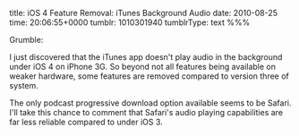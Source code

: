 title: iOS 4 Feature Removal: iTunes Background Audio
date: 2010-08-25
time: 20:06:55+0000
tumblr: 1010301940
tumblrType: text
%%%

Grumble:

I just discovered that the iTunes app doesn't play audio in the background under iOS 4 on iPhone 3G. So beyond not all features being available on weaker hardware, some features are removed compared to version three of system. 

The only podcast progressive download option available seems to be Safari. I'll take this chance to comment that Safari's audio playing capabilities are far less reliable compared to under iOS 3. 
